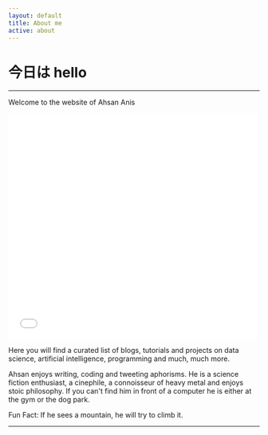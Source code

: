 ```yaml
---
layout: default
title: About me
active: about
---
```


<p><h1>今日は hello</h1></p>

___

Welcome to the website of Ahsan Anis 

<iframe src="//weheartit.com/widget/entry/304059512/" style="width:500px;height:453px" frameborder="0"></iframe>

Here you will find a curated list of blogs, tutorials and projects on data science, artificial intelligence, programming and much, much more.

Ahsan enjoys writing, coding and tweeting aphorisms. He is a science fiction enthusiast, a cinephile, a connoisseur of heavy metal and enjoys stoic philosophy. If you can't find him in front of a computer he is either at the gym or the dog park. 

Fun Fact: If he sees a mountain, he will try to climb it.

___




 





